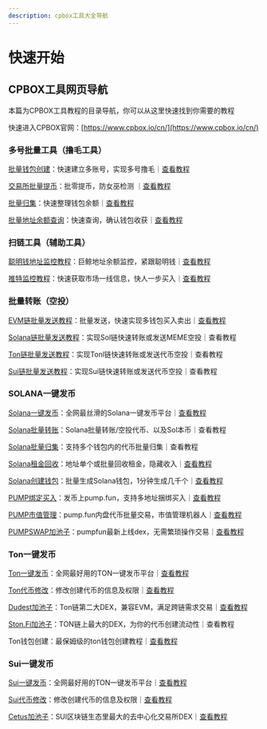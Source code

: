 ```yaml
---
description: cpbox工具大全导航
---
```


# 快速开始

## CPBOX工具网页导航

本篇为CPBOX工具教程的目录导航，你可以从这里快速找到你需要的教程

快速进入CPBOX官网：[https://www.cpbox.io/cn/](https://www.cpbox.io/cn/)

### 多号批量工具（撸毛工具）

[批量钱包创建](https://www.cpbox.io/cn/batch/generate-wallet)：快速建立多账号，实现多号撸毛｜[查看教程](xiao-bai-bi-kan-xi-lie/pi-liang-di-zhi-sheng-cheng.md)

[交易所批量提币](https://www.cpbox.io/cn/exchange/withdraw)：批零提币，防女巫检测 ｜[查看教程](shi-yong-gong-ju/jiao-yi-suo-pi-liang-ti-bi.md)

[批量归集](https://www.cpbox.io/cn/batch/collection)：快速整理钱包余额｜[查看教程](pi-liang-gong-ju/pi-liang-gui-ji.md)

[批量地址余额查询](https://www.cpbox.io/cn/batch/check-balance)：快速查询，确认钱包收获｜[查看教程](https://docs.cpbox.io/pi-liang-gong-ju/pi-liang-cha-xun.html)

### 扫链工具（辅助工具）

[聪明钱地址监控教程](https://www.cpbox.io/cn/balance/monitor)：巨鲸地址余额监控，紧跟聪明钱｜[查看教程](https://docs.cpbox.io/shi-yong-gong-ju/yuejian-kong.html)

[推特监控教程](https://www.cpbox.io/cn/twitter/group)：快速获取市场一线信息，快人一步买入｜[查看教程](https://docs.cpbox.io/shi-yong-gong-ju/twitter-jian-kong.html)

### 批量转账（空投）

[EVM链批量发送教程](https://www.cpbox.io/cn/batch/send-token)：批量发送，快速实现多钱包买入卖出｜[查看教程](https://docs.cpbox.io/pi-liang-gong-ju/pi-liang-fa-song.html)

[Solana链批量发送教程](https://www.cpbox.io/cn/solana/batch/send)：实现Sol链快速转账或发送MEME空投｜查看教程

[Ton链批量发送教程](https://www.cpbox.io/cn/ton/batch-send-token)：实现Tonl链快速转账或发送代币空投｜查看教程

[Sui链批量发送教程](https://www.cpbox.io/cn/sui/batch-send-token)：实现Sui链快速转账或发送代币空投｜查看教程

### SOLANA一键发币

[Solana一键发币](https://docs.cpbox.io/solana-gong-ju/solana-yi-jian-fa-bi.html)：全网最丝滑的Solana一键发币平台｜[查看教程](https://docs.cpbox.io/solana-gong-ju/solana-yi-jian-fa-bi.html)

[Solana批量转账](https://www.cpbox.io/cn/solana/batch/send)：Solana批量转账/空投代币、以及Sol本币｜查看教程

[Solana批量归集](https://www.cpbox.io/cn/solana/batch/collection)：支持多个钱包内的代币批量归集｜查看教程

[Solana租金回收](https://www.cpbox.io/cn/solana/close-account)：地址单个或批量回收租金，隐藏收入｜[查看教程](solana-gong-ju/solana-guan-bi-di-zhi-zu-jin-hui-shou.md)

[Solana创建钱包](https://www.cpbox.io/cn/batch/generate-wallet)：批量生成Solana钱包，1分钟生成几千个｜[查看教程](lian-gong-ju/solana-gong-ju/solana-qian-bao-pi-liang-chuang-jian.md)

[PUMP绑定买入](https://www.cpbox.io/cn/solana/pump/publish)：发币上pump.fun，支持多地址捆绑买入｜[查看教程](solana-gong-ju/pump-kai-pan-he-bing-mai-ru.md)

[PUMP市值管理](https://www.cpbox.io/cn/solana/bmm?id=3)：pump.fun内盘代币批量交易，市值管理机器人｜[查看教程](solana-gong-ju/pump-shi-zhi-guan-li.md)

[PUMPSWAP加池子](https://swap.pump.fun/?input=So11111111111111111111111111111111111111112)：pumpfun最新上线dex，无需繁琐操作交易｜[查看教程](lian-gong-ju/solana-gong-ju/pumpswap-liu-dong-xing-tian-jia.md)

### Ton一键发币

[Ton一键发币](https://www.cpbox.io/cn/ton/token/publish)：全网最好用的TON一键发币平台｜[查看教程](ton-lian-gong-ju/ton-lian-yi-jian-fa-bi-0-dai-ma-fa-bi.md)

[Ton代币修改](https://www.cpbox.io/cn/ton/token/manage)：修改创建代币的信息及权限｜[查看教程](ton-lian-gong-ju/ton-dai-bi-guan-li.md)

[Dudest加池子](https://dedust.io/)：Ton链第二大DEX，兼容EVM，满足跨链需求交易｜[查看教程](ton-lian-gong-ju/ton-liu-dong-xing-chi-chuang-jian-dedust-jiao-cheng.md)

[Ston.Fi加池子](https://ston.fi/)：TON链上最大的DEX，为你的代币创建流动性｜查看教程

Ton钱包创建：最保姆级的ton钱包创建教程｜[查看教程](ton-lian-gong-ju/ton-qian-bao-chuang-jian-jiao-cheng.md)

### Sui一键发币

[Sui一键发币](https://www.cpbox.io/cn/sui/token/publish)：全网最好用的TON一键发币平台｜[查看教程](sui-lian-gong-ju/sui-yi-jian-fa-bi.md)

[Sui代币修改](https://www.cpbox.io/cn/sui/token/manage)：修改创建代币的信息及权限｜[查看教程](sui-lian-gong-ju/sui-dai-bi-quan-xian-xiu-gai.md)

[Cetus加池子](https://www.cetus.zone/)：SUI区块链生态里最大的去中心化交易所DEX｜[查看教程](sui-lian-gong-ju/sui-liu-dong-xing-chi-tian-jia.md)
